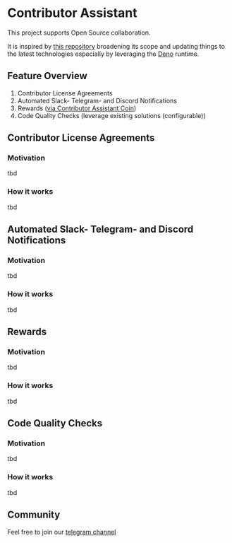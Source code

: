 # Contributor Assistant

This project supports Open Source collaboration.

It is inspired by
[this repository](https://github.com/cla-assistant/github-action) broadening its
scope and updating things to the latest technologies especially by leveraging
the [Deno](https://deno.land) runtime.

## Feature Overview

1. Contributor License Agreements
2. Automated Slack- Telegram- and Discord Notifications
3. Rewards
   ([via Contributor Assistant Coin](https://bscscan.com/token/0x8339283e2f6f4898fef9ced17e0d0cddada52bb6))
4. Code Quality Checks (leverage existing solutions (configurable))

## Contributor License Agreements

### Motivation

tbd

### How it works

tbd

## Automated Slack- Telegram- and Discord Notifications

### Motivation

tbd

### How it works

tbd

## Rewards

### Motivation

tbd

### How it works

tbd

## Code Quality Checks

### Motivation

tbd

### How it works

tbd

## Community

Feel free to join our [telegram channel](https://t.me/joinchat/5kLsF25XyJUxYjUy)
